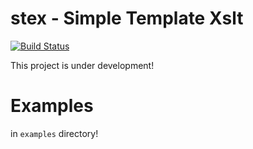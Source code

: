 # stex - Simple Template Xslt

[![Build Status](https://travis-ci.org/racztiborzoltan/stex.svg?branch=master)](https://travis-ci.org/racztiborzoltan/stex)

This project is under development!

# Examples

in `examples` directory!
 